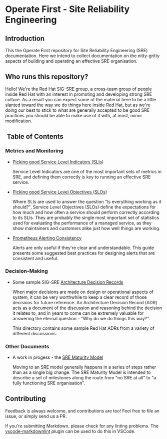 # Operate First - Site Reliability Engineering

## Introduction

This the Operate First repository for Site Reliability Engineering (SRE)
documentation. Here we intend to collect documentation on the nitty-gritty
aspects of building and operating an effective SRE organisation.

## Who runs this repository?

Hello! We're the Red Hat SIG-SRE group, a cross-team group of people inside Red
Hat with an interest in promoting and developing strong SRE culture. As a
result you can expect some of the material here to be a little slanted toward
the way we do things here inside Red Hat, but as we're doing our best to stick
to what are generally accepted to be good SRE practices you should be able to
make use of it with, at most, minor modification.

##  Table of Contents

### Metrics and Monitoring

* [Picking good Service Level Indicators (SLIs)](./picking_good_slis.md)

    Service Level Indicators are one of the most important sets of metrics
    in SRE, and defining them correctly is key to running an effective
    SRE service.

* [Picking good Service Level Objectives (SLOs)](./picking_good_slos.md)

    Where SLIs are used to answer the question "Is everything working as it
    should?", Service Level Objectives (SLOs) define the expectations for
    how much and how often a service should perform correctly according
    to its SLIs. They are probably the single most important set of
    statistics used for evaluating the performance of a managed service,
    as they show maintainers and customers alike just how well things are
    working.

* [Prometheus Alerting Consistency](./prometheus_alerting_consistency.md)

    Alerts are only useful if they're clear and understandable. This guide
    presents some suggested best practices for designing alerts that are
    consistent and useful.

### Decision-Making

* Some sample SIG-SRE [Architecture Decision Records](./ADRs/RH/SIG-SRE)

    When major decisions are made on design or operational aspects of
    system, it can be very worthwhile to keep a clear record of those
    decisions for future reference. An Architecture Decision Record
    (ADR) acts as a document of the discussion and reasoning behind the
    decision it relates to, and in years to come can be extremely valuable
    for answering the eternal question - "Why do we do things this way?".

    This directory contains some sample Red Hat ADRs from a variety of
    different discussions.

### Other Documents

* A work in progess - the [SRE Maturity Model](./sre_maturity.md)

    Moving to an SRE model generally happens in a series of steps rather than
    as a single big change. The SRE Maturity Model is intended to describe
    a set of milestones along the route from "no SRE at all" to "a fully
    functioning SRE organisation".

## Contributing

Feedback is always welcome, and contributions are too! Feel free to file an
issue, or simply send us a PR.

If you're submitting Markdown, please check for any linting problems.  The
[vscode-markdownlint](https://github.com/DavidAnson/vscode-markdownlint) plugin
can be used to do this in VSCode.
